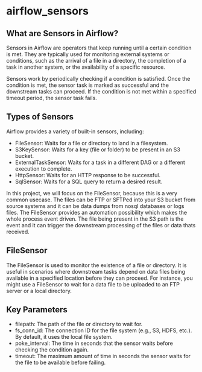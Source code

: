 # airflow_sensors
## What are Sensors in Airflow?
Sensors in Airflow are operators that keep running until a certain condition is met. They are typically used for monitoring external systems or conditions, such as the arrival of a file in a directory, the completion of a task in another system, or the availability of a specific resource.

Sensors work by periodically checking if a condition is satisfied. Once the condition is met, the sensor task is marked as successful and the downstream tasks can proceed. If the condition is not met within a specified timeout period, the sensor task fails.

## Types of Sensors
Airflow provides a variety of built-in sensors, including:

* FileSensor: Waits for a file or directory to land in a filesystem.
* S3KeySensor: Waits for a key (file or folder) to be present in an S3 bucket.
* ExternalTaskSensor: Waits for a task in a different DAG or a different execution to complete.
* HttpSensor: Waits for an HTTP response to be successful.
* SqlSensor: Waits for a SQL query to return a desired result.

In this project, we will focus on the FileSensor, because this is a very common usecase. The files can be FTP or SFTPed into your S3 bucket from source systems and it can be data dumps from nosql databases or logs files. The FileSensor provides an automation possibility which makes the whole process event driven. The file being present in the S3 path is the event and it can trigger the downstream processing of the files or data thats received.

## FileSensor
The FileSensor is used to monitor the existence of a file or directory. It is useful in scenarios where downstream tasks depend on data files being available in a specified location before they can proceed. For instance, you might use a FileSensor to wait for a data file to be uploaded to an FTP server or a local directory.

## Key Parameters
* filepath: The path of the file or directory to wait for.
* fs_conn_id: The connection ID for the file system (e.g., S3, HDFS, etc.). By default, it uses the local file system.
* poke_interval: The time in seconds that the sensor waits before checking the condition again.
* timeout: The maximum amount of time in seconds the sensor waits for the file to be available before failing.
